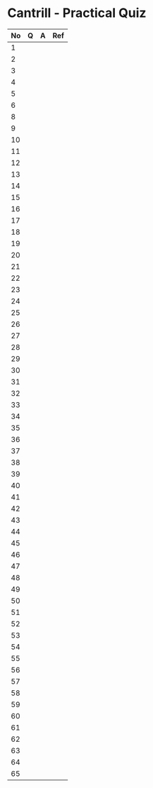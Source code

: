 # Cantrill - Practical Quiz

| No  | Q   | A   | Ref |
| --- | --- | --- | --- |
| 1   |     |     |     |
| 2   |     |     |     |
| 3   |     |     |     |
| 4   |     |     |     |
| 5   |     |     |     |
| 6   |     |     |     |
| 8   |     |     |     |
| 9   |     |     |     |
| 10  |     |     |     |
| 11  |     |     |     |
| 12  |     |     |     |
| 13  |     |     |     |
| 14  |     |     |     |
| 15  |     |     |     |
| 16  |     |     |     |
| 17  |     |     |     |
| 18  |     |     |     |
| 19  |     |     |     |
| 20  |     |     |     |
| 21  |     |     |     |
| 22  |     |     |     |
| 23  |     |     |     |
| 24  |     |     |     |
| 25  |     |     |     |
| 26  |     |     |     |
| 27  |     |     |     |
| 28  |     |     |     |
| 29  |     |     |     |
| 30  |     |     |     |
| 31  |     |     |     |
| 32  |     |     |     |
| 33  |     |     |     |
| 34  |     |     |     |
| 35  |     |     |     |
| 36  |     |     |     |
| 37  |     |     |     |
| 38  |     |     |     |
| 39  |     |     |     |
| 40  |     |     |     |
| 41  |     |     |     |
| 42  |     |     |     |
| 43  |     |     |     |
| 44  |     |     |     |
| 45  |     |     |     |
| 46  |     |     |     |
| 47  |     |     |     |
| 48  |     |     |     |
| 49  |     |     |     |
| 50  |     |     |     |
| 51  |     |     |     |
| 52  |     |     |     |
| 53  |     |     |     |
| 54  |     |     |     |
| 55  |     |     |     |
| 56  |     |     |     |
| 57  |     |     |     |
| 58  |     |     |     |
| 59  |     |     |     |
| 60  |     |     |     |
| 61  |     |     |     |
| 62  |     |     |     |
| 63  |     |     |     |
| 64  |     |     |     |
| 65  |     |     |     |
